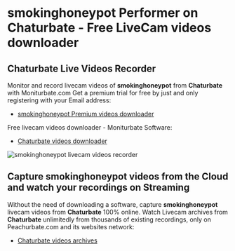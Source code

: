 # smokinghoneypot Performer on Chaturbate - Free LiveCam videos downloader

## Chaturbate Live Videos Recorder

Monitor and record livecam videos of **smokinghoneypot** from **Chaturbate** with Moniturbate.com
Get a premium trial for free by just and only registering with your Email address:
* [smokinghoneypot Premium videos downloader](https://moniturbate.com/request-demo-licence-key.html)

Free livecam videos downloader - Moniturbate Software:
* [Chaturbate videos downloader](https://moniturbate.com/moniturbate-download-software.html)

![smokinghoneypot livecam videos recorder](https://peachurnet.com/templates/moniturbate-software.png)


## Capture smokinghoneypot videos from the Cloud and watch your recordings on Streaming

Without the need of downloading a software, capture **smokinghoneypot** livecam videos from **Chaturbate** 100% online.
Watch Livecam archives from **Chaturbate** unlimitedly from thousands of existing recordings, only on Peachurbate.com and its websites network:
* [Chaturbate videos archives](https://peachurnet.com/)
